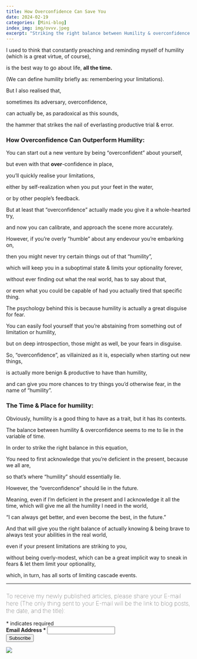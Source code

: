 ```yaml
---
title: How Overconfidence Can Save You
date: 2024-02-19 
categories: [Mini-blog]
index_img: img/ovvv.jpeg
excerpt: "Striking the right balance between Humility & overconfidence.. "
---
```


I used to think that constantly preaching and reminding myself of humility (which is a great virtue, of course), 

is the best way to go about life, <b>all the time.</b>

(We can define humility briefly as: remembering your limitations).

But I also realised that,

sometimes its adversary, overconfidence, 

can actually be, as paradoxical as this sounds, 

the hammer that strikes the nail of everlasting productive trial & error.

### How Overconfidence Can Outperform Humility:

You can start out a new venture by being “overconfident” about yourself, 

but even with that <b>over</b>-confidence in place,

you’ll quickly realise your limitations,

either by self-realization when you put your feet in the water,

or by other people’s feedback.

But at least that “overconfidence” actually made you give it a whole-hearted try, 

and now you can calibrate, and approach the scene more accurately.

However, if you’re overly “humble” about any endevour you’re embarking on, 

then you might never try certain things out of that “humility”, 

which will keep you in a suboptimal state & limits your optionality forever, 

without ever finding out what the real world, has to say about that,

or even what you could be capable of had you actually tired that specific thing.

The psychology behind this is because humility is actually a great disguise for fear.

You can easily fool yourself that you’re abstaining from something out of limitation or humility,

but on deep introspection, those might as well, be your fears in disguise.

So, “overconfidence”, as villainized as it is, especially when starting out new things,

is actually more benign & productive to have than humility, 

and can give you more chances to try things you’d otherwise fear, in the name of “humility”.

### The Time & Place for humility:

Obviously, humility is a good thing to have as a trait, but it has its contexts.

The balance between humility & overconfidence seems to me to lie in the variable of time.

In order to strike the right balance in this equation, 

You need to first acknowledge that you’re deficient in the present, because we all are, 

so that’s where “humility” should essentially lie.

However, the “overconfidence” should lie in the future.

Meaning, even if I’m deficient in the present and I acknowledge it all the time, which will give me all the humility I need in the world,

“I can always get better, and even become the best, in the future.”

And that will give you the right balance of actually knowing & being brave to always test your abilities in the real world, 

even if your present limitations are striking to you,

without being overly-modest, which can be a great implicit way to sneak in fears & let them limit your optionality,

which, in turn, has all sorts of limiting cascade events.

<hr>
<!-- Begin Mailchimp Signup Form -->
<link href="//cdn-images.mailchimp.com/embedcode/classic-10_7_dtp.css" rel="stylesheet" type="text/css">
<style type="text/css">
     #mc_embed_signup{ clear:left; font:10px;  align-items:center; }
	/* Add your own Mailchimp form style overrides in your site stylesheet or in this style block.
	   We recommend moving this block and the preceding CSS link to the HEAD of your HTML file. */
</style>
<div class="ssty">
<div id="mc_embed_signup">
  <form action="https://ideagnose.us12.list-manage.com/subscribe/post?u=463c6029de93ae83594496f4e&amp;id=c852f2020c&amp;f_id=001eb9e0f0" method="post" id="mc-embedded-subscribe-form" name="mc-embedded-subscribe-form" class="validate" target="_blank" novalidate>
    <div id="mc_embed_signup_scroll">
	<h3 style=font-weight:lighter;>To receive my newly published articles, please share your E-mail here (The only thing sent to your E-mail will be the link to blog posts, the date, and the title):</h3>
<div class="indicates-required"><span class="asterisk">*</span> indicates required</div>
<div class="mc-field-group">
	<label for="mce-EMAIL" style=font-weight:bold;>Email Address  <span class="asterisk">*</span>
</label>
	<input type="email" value="" name="EMAIL" class="required email" id="mce-EMAIL"><span id="mce-EMAIL-HELPERTEXT" class="helper_text"></span>
</div>
	<div id="mce-responses" class="clear foot">
		<div class="response" id="mce-error-response" style="display:none"></div>
		<div class="response" id="mce-success-response" style="display:none"></div>
	</div>    <!-- real people should not fill this in and expect good things - do not remove this or risk form bot signups-->
    <div style="position: absolute; left: -5000px;" aria-hidden="true"><input type="text" name="b_463c6029de93ae83594496f4e_c852f2020c" tabindex="-1" value=""></div>
        <div class="optionalParent">
            <div class="clear foot">
                <input type="submit" value="Subscribe" name="subscribe" id="mc-embedded-subscribe" class="button">
                <p class="brandingLogo"><a href="http://eepurl.com/h9K0LX" title="Mailchimp - email marketing made easy and fun"><img src="https://eep.io/mc-cdn-images/template_images/branding_logo_text_dark_dtp.svg"></a></p>
            </div>
        </div>
    </div>
</form>
</div>
</div>
<script type='text/javascript' src='//s3.amazonaws.com/downloads.mailchimp.com/js/mc-validate.js'></script><script type='text/javascript'>(function($) {window.fnames = new Array(); window.ftypes = new Array();fnames[0]='EMAIL';ftypes[0]='email';fnames[1]='FNAME';ftypes[1]='text';fnames[2]='LNAME';ftypes[2]='text';fnames[3]='ADDRESS';ftypes[3]='address';fnames[4]='PHONE';ftypes[4]='phone';fnames[5]='BIRTHDAY';ftypes[5]='birthday';}(jQuery));var $mcj = jQuery.noConflict(true);</script>
<!--End mc_embed_signup-->
